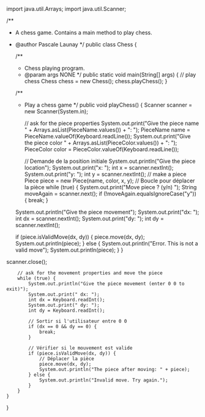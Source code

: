 import java.util.Arrays;
import java.util.Scanner;

/**
 * A chess game. Contains a main method to play chess.
 * @author Pascale Launay
 */
public class Chess {

    /**
     * Chess playing program.
     * @param args NONE
     */
    public static void main(String[] args) {
        // play chess
        Chess chess = new Chess();
        chess.playChess();
    }

    /**
     * Play a chess game
     */
    public void playChess() {
        Scanner scanner = new Scanner(System.in);
        
        // ask for the piece properties
        System.out.print("Give the piece name " + Arrays.asList(PieceName.values()) + ": ");
        PieceName name = PieceName.valueOf(Keyboard.readLine());
        System.out.print("Give the piece color " + Arrays.asList(PieceColor.values()) + ": ");
        PieceColor color = PieceColor.valueOf(Keyboard.readLine());

         // Demande de la position initiale
         System.out.println("Give the piece location");
         System.out.print("x: ");
         int x = scanner.nextInt();
         System.out.print("y: ");
         int y = scanner.nextInt();
        // make a piece
        Piece piece = new Piece(name, color, x, y);
// Boucle pour déplacer la pièce
while (true) {
    System.out.print("Move piece ? (y/n) ");
    String moveAgain = scanner.next();
    if (!moveAgain.equalsIgnoreCase("y")) {
        break;
    }

    System.out.println("Give the piece movement");
    System.out.print("dx: ");
    int dx = scanner.nextInt();
    System.out.print("dy: ");
    int dy = scanner.nextInt();

    if (piece.isValidMove(dx, dy)) {
        piece.move(dx, dy);
        System.out.println(piece);
    } else {
        System.out.println("Error. This is not a valid move");
        System.out.println(piece);
    }
}

scanner.close();


        // ask for the movement properties and move the piece
        while (true) {
            System.out.println("Give the piece movement (enter 0 0 to exit)");
            System.out.print(" dx: ");
            int dx = Keyboard.readInt();
            System.out.print(" dy: ");
            int dy = Keyboard.readInt();

            // Sortir si l'utilisateur entre 0 0
            if (dx == 0 && dy == 0) {
                break;
            }

            // Vérifier si le mouvement est valide
            if (piece.isValidMove(dx, dy)) {
                // Déplacer la pièce
                piece.move(dx, dy);
                System.out.println("The piece after moving: " + piece);
            } else {
                System.out.println("Invalid move. Try again.");
            }    
        }
    }
}
